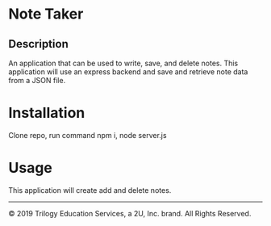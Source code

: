 # Note Taker

## Description

An application that can be used to write, save, and delete notes. This application will use an express backend and save and retrieve note data from a JSON file.


# Installation
Clone repo, run command npm i, node server.js
# Usage
This application will create add and delete notes.


- - -
© 2019 Trilogy Education Services, a 2U, Inc. brand. All Rights Reserved.
